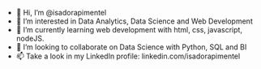 - 👋 Hi, I’m @isadorapimentel
- 👀 I’m interested in Data Analytics, Data Science and Web Development
- 🌱 I’m currently learning web development with html, css, javascript, nodeJS.
- 💞️ I’m looking to collaborate on Data Science with Python, SQL and BI
- 📫 Take a look in my LinkedIn profile: linkedin.com/isadorapimentel

<!---
isadorapimentel/isadorapimentel is a ✨ special ✨ repository because its `README.md` (this file) appears on your GitHub profile.
You can click the Preview link to take a look at your changes.
--->
